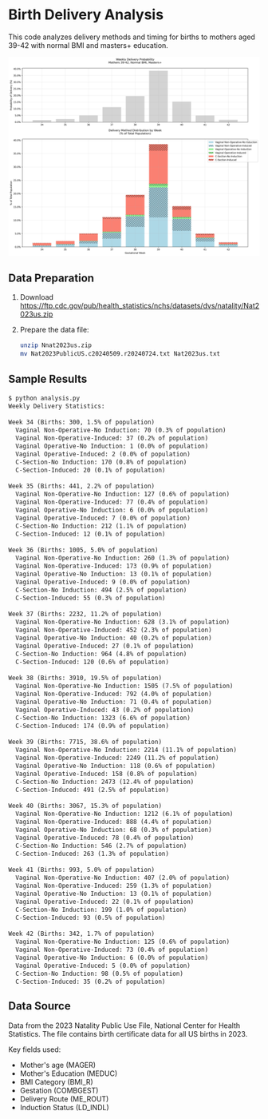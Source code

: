 # Birth Delivery Analysis

This code analyzes delivery methods and timing for births to mothers aged 39-42 with normal BMI and masters+ education.

<img src="./delivery_analysis.png?raw=true" />

## Data Preparation

1. Download https://ftp.cdc.gov/pub/health_statistics/nchs/datasets/dvs/natality/Nat2023us.zip

2. Prepare the data file:
   ```bash
   unzip Nnat2023us.zip
   mv Nat2023PublicUS.c20240509.r20240724.txt Nat2023us.txt
   ```

## Sample Results

```
$ python analysis.py
Weekly Delivery Statistics:

Week 34 (Births: 300, 1.5% of population)
  Vaginal Non-Operative-No Induction: 70 (0.3% of population)
  Vaginal Non-Operative-Induced: 37 (0.2% of population)
  Vaginal Operative-No Induction: 1 (0.0% of population)
  Vaginal Operative-Induced: 2 (0.0% of population)
  C-Section-No Induction: 170 (0.8% of population)
  C-Section-Induced: 20 (0.1% of population)

Week 35 (Births: 441, 2.2% of population)
  Vaginal Non-Operative-No Induction: 127 (0.6% of population)
  Vaginal Non-Operative-Induced: 77 (0.4% of population)
  Vaginal Operative-No Induction: 6 (0.0% of population)
  Vaginal Operative-Induced: 7 (0.0% of population)
  C-Section-No Induction: 212 (1.1% of population)
  C-Section-Induced: 12 (0.1% of population)

Week 36 (Births: 1005, 5.0% of population)
  Vaginal Non-Operative-No Induction: 260 (1.3% of population)
  Vaginal Non-Operative-Induced: 173 (0.9% of population)
  Vaginal Operative-No Induction: 13 (0.1% of population)
  Vaginal Operative-Induced: 9 (0.0% of population)
  C-Section-No Induction: 494 (2.5% of population)
  C-Section-Induced: 55 (0.3% of population)

Week 37 (Births: 2232, 11.2% of population)
  Vaginal Non-Operative-No Induction: 628 (3.1% of population)
  Vaginal Non-Operative-Induced: 452 (2.3% of population)
  Vaginal Operative-No Induction: 40 (0.2% of population)
  Vaginal Operative-Induced: 27 (0.1% of population)
  C-Section-No Induction: 964 (4.8% of population)
  C-Section-Induced: 120 (0.6% of population)

Week 38 (Births: 3910, 19.5% of population)
  Vaginal Non-Operative-No Induction: 1505 (7.5% of population)
  Vaginal Non-Operative-Induced: 792 (4.0% of population)
  Vaginal Operative-No Induction: 71 (0.4% of population)
  Vaginal Operative-Induced: 43 (0.2% of population)
  C-Section-No Induction: 1323 (6.6% of population)
  C-Section-Induced: 174 (0.9% of population)

Week 39 (Births: 7715, 38.6% of population)
  Vaginal Non-Operative-No Induction: 2214 (11.1% of population)
  Vaginal Non-Operative-Induced: 2249 (11.2% of population)
  Vaginal Operative-No Induction: 118 (0.6% of population)
  Vaginal Operative-Induced: 158 (0.8% of population)
  C-Section-No Induction: 2473 (12.4% of population)
  C-Section-Induced: 491 (2.5% of population)

Week 40 (Births: 3067, 15.3% of population)
  Vaginal Non-Operative-No Induction: 1212 (6.1% of population)
  Vaginal Non-Operative-Induced: 888 (4.4% of population)
  Vaginal Operative-No Induction: 68 (0.3% of population)
  Vaginal Operative-Induced: 78 (0.4% of population)
  C-Section-No Induction: 546 (2.7% of population)
  C-Section-Induced: 263 (1.3% of population)

Week 41 (Births: 993, 5.0% of population)
  Vaginal Non-Operative-No Induction: 407 (2.0% of population)
  Vaginal Non-Operative-Induced: 259 (1.3% of population)
  Vaginal Operative-No Induction: 13 (0.1% of population)
  Vaginal Operative-Induced: 22 (0.1% of population)
  C-Section-No Induction: 199 (1.0% of population)
  C-Section-Induced: 93 (0.5% of population)

Week 42 (Births: 342, 1.7% of population)
  Vaginal Non-Operative-No Induction: 125 (0.6% of population)
  Vaginal Non-Operative-Induced: 73 (0.4% of population)
  Vaginal Operative-No Induction: 6 (0.0% of population)
  Vaginal Operative-Induced: 5 (0.0% of population)
  C-Section-No Induction: 98 (0.5% of population)
  C-Section-Induced: 35 (0.2% of population)
```

## Data Source

Data from the 2023 Natality Public Use File, National Center for Health Statistics. The file contains birth certificate data for all US births in 2023.

Key fields used:
- Mother's age (MAGER)
- Mother's Education (MEDUC)
- BMI Category (BMI_R)
- Gestation (COMBGEST)
- Delivery Route (ME_ROUT)
- Induction Status (LD_INDL)


